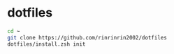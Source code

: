 # dotfiles

```bash
cd ~
git clone https://github.com/rinrinrin2002/dotfiles
dotfiles/install.zsh init
```
